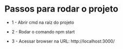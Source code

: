 # Passos para rodar o projeto

- 1 - Abrir cmd na raíz do projeto

- 2 - Rodar o comando npm start

- 3 - Acessar browser na URL: http://localhost:3000/
